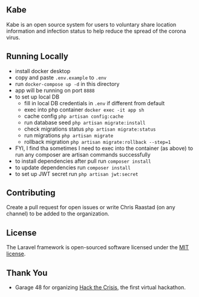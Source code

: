 ## Kabe

Kabe is an open source system for users to voluntary share location information and infection status to help reduce the spread of the corona virus.

## Running Locally
* install docker desktop
* copy and paste `.env.example` to `.env`
* run `docker-compose up -d` in this directory
* app will be running on port `8888`
* to set up local DB
  * fill in local DB credentials in `.env` if different from default
  * exec into php container `docker exec -it app sh`
  * cache config `php artisan config:cache`
  * run database seed `php artisan migrate:install`
  * check migrations status `php artisan migrate:status`
  * run migrations `php artisan migrate`
  * rollback migration `php artisan migrate:rollback --step=1`
* FYI, I find tha sometimes I need to exec into the container (as above) to run any composer are artisan commands successfully
* to install dependencies after pull run `composer install`
* to update dependencies run `composer install`
* to set up JWT secret run `php artisan jwt:secret`

## Contributing

Create a pull request for open issues or write Chris Raastad (on any channel) to be added to the organization.

## License

The Laravel framework is open-sourced software licensed under the [MIT license](https://opensource.org/licenses/MIT).

## Thank You
* Garage 48 for organizing [Hack the Crisis](http://www.garage48.org/events/hack-the-crisis), the first virtual hackathon.
